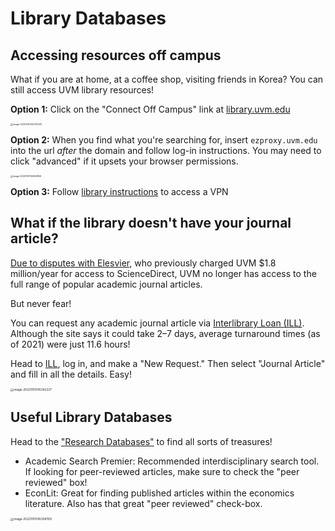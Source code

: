 # Library Databases 

## Accessing resources off campus 

What if you are at home, at a coffee shop, visiting friends in Korea? You can still access UVM library resources! 

**Option 1:** Click on the "Connect Off Campus" link at [library.uvm.edu](https://library.uvm.edu/)

<img src="/Users/ebeam/Dropbox/UVM-HCOL185-Fall2022/HCOL185.f22/image-20221010143733320.png" alt="image-20221010143733320" style="zoom:25%;" />



**Option 2:** When you find what you're searching for, insert `ezproxy.uvm.edu` into the url *after* the domain and follow log-in instructions. You may need to click "advanced" if it upsets your browser permissions.

<img src="/Users/ebeam/Dropbox/UVM-HCOL185-Fall2022/HCOL185.f22/image-20221010143941956.png" alt="image-20221010143941956" style="zoom:25%;" />

**Option 3:** Follow [library instructions](https://library.uvm.edu/help/access_library_resources_from_off_campus) to access a VPN





## What if the library doesn't have your journal article? 

[Due to disputes with Elesvier](https://library.uvm.edu/sites/default/files/documents/sd/ElsevierResolutionAndFAQs.pdf), who previously charged UVM $1.8 million/year for access to ScienceDirect, UVM no longer has access to the full range of popular academic journal articles. 

But never fear! 

You can request any academic journal article via [Interlibrary Loan (ILL)](https://illiad.uvm.edu/illiad/AtlasAuthPortal). Although the site says it could take 2–7 days, average turnaround times (as of 2021) were just 11.6 hours! 

Head to [ILL](https://illiad.uvm.edu/illiad/AtlasAuthPortal), log in, and make a "New Request." Then select "Journal Article" and fill in all the details. Easy!

<img src="/Users/ebeam/Dropbox/UVM-HCOL185-Fall2022/HCOL185.f22/image-20221010145342227.png" alt="image-20221010145342227" style="zoom:33%;" /> 



## Useful Library Databases 



Head to the ["Research Databases"](https://library.uvm.edu/research/research_databases) to find all sorts of treasures! 

- Academic Search Premier: Recommended interdisciplinary search tool. If looking for peer-reviewed articles, make sure to check the "peer reviewed" box! 
- EconLit: Great for finding published articles within the economics literature. Also has that great "peer reviewed" check-box.

<img src="/Users/ebeam/Dropbox/UVM-HCOL185-Fall2022/HCOL185.f22/image-20221010145308769.png" alt="image-20221010145308769" style="zoom:33%;" />
